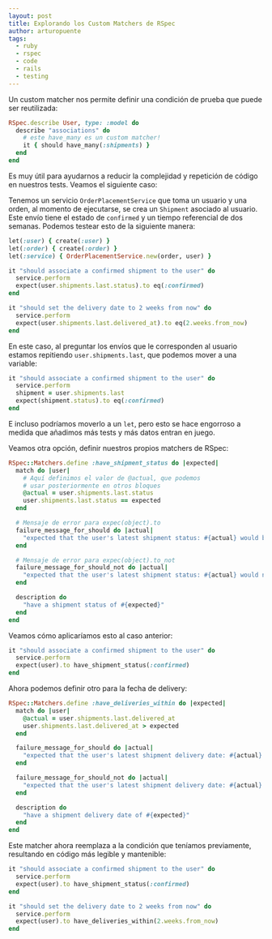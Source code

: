 ```yaml
---
layout: post
title: Explorando los Custom Matchers de RSpec
author: arturopuente
tags:
  - ruby
  - rspec
  - code
  - rails
  - testing
---
```


Un custom matcher nos permite definir una condición de prueba que puede ser reutilizada:

```ruby
RSpec.describe User, type: :model do
  describe "associations" do
    # este have_many es un custom matcher!
    it { should have_many(:shipments) }
  end
end
```

Es muy útil para ayudarnos a reducir la complejidad y repetición de código en nuestros tests. Veamos el siguiente caso:

Tenemos un servicio `OrderPlacementService` que toma un usuario y una orden, al momento de ejecutarse, se crea un `Shipment` asociado al usuario. Este envío tiene el estado de `confirmed` y un tiempo referencial de dos semanas. Podemos testear esto de la siguiente manera:

```ruby
let(:user) { create(:user) }
let(:order) { create(:order) }
let(:service) { OrderPlacementService.new(order, user) }

it "should associate a confirmed shipment to the user" do
  service.perform
  expect(user.shipments.last.status).to eq(:confirmed)
end

it "should set the delivery date to 2 weeks from now" do
  service.perform
  expect(user.shipments.last.delivered_at).to eq(2.weeks.from_now)
end
```

En este caso, al preguntar los envíos que le corresponden al usuario estamos repitiendo `user.shipments.last`, que podemos mover a una variable:

```ruby
it "should associate a confirmed shipment to the user" do
  service.perform
  shipment = user.shipments.last
  expect(shipment.status).to eq(:confirmed)
end
```

E incluso podríamos moverlo a un `let`, pero esto se hace engorroso a medida que añadimos más tests y más datos entran en juego.

Veamos otra opción, definir nuestros propios matchers de RSpec:

```ruby
RSpec::Matchers.define :have_shipment_status do |expected|
  match do |user|
    # Aquí definimos el valor de @actual, que podemos
    # usar posteriormente en otros bloques
    @actual = user.shipments.last.status
    user.shipments.last.status == expected
  end

  # Mensaje de error para expec(object).to
  failure_message_for_should do |actual|
    "expected that the user's latest shipment status: #{actual} would be equal to #{expected}"
  end

  # Mensaje de error para expec(object).to_not
  failure_message_for_should_not do |actual|
    "expected that the user's latest shipment status: #{actual} would not be equal to #{expected}"
  end

  description do
    "have a shipment status of #{expected}"
  end
end
```

Veamos cómo aplicaríamos esto al caso anterior:

```ruby
it "should associate a confirmed shipment to the user" do
  service.perform
  expect(user).to have_shipment_status(:confirmed)
end
```

Ahora podemos definir otro para la fecha de delivery:

```ruby
RSpec::Matchers.define :have_deliveries_within do |expected|
  match do |user|
    @actual = user.shipments.last.delivered_at
    user.shipments.last.delivered_at > expected
  end

  failure_message_for_should do |actual|
    "expected that the user's latest shipment delivery date: #{actual} would be equal to #{expected}"
  end

  failure_message_for_should_not do |actual|
    "expected that the user's latest shipment delivery date: #{actual} would not be equal to #{expected}"
  end

  description do
    "have a shipment delivery date of #{expected}"
  end
end
```

Este matcher ahora reemplaza a la condición que teníamos previamente, resultando en código más legible y mantenible:

```ruby
it "should associate a confirmed shipment to the user" do
  service.perform
  expect(user).to have_shipment_status(:confirmed)
end

it "should set the delivery date to 2 weeks from now" do
  service.perform
  expect(user).to have_deliveries_within(2.weeks.from_now)
end
```
